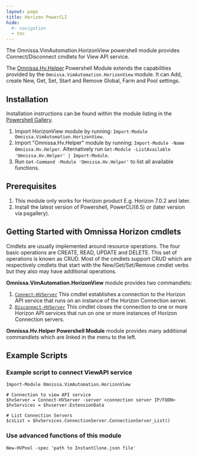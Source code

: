 ```yaml
---
layout: page
title: Horizon PowerCLI
hide:
  #- navigation
  - toc
---
```


The Omnissa.VimAutomation.HorizonView powershell module provides Connect/Disconnect cmdlets for View API service.

The [Omnissa.Hv.Helper](https://github.com/euc-oss/HorizonView-Example-Scripts/tree/master) Powershell Module extends the capabilities provided by the `Omnissa.VimAutomation.HorizonView` module. It can Add, create New, Get, Set, Start and Remove Global, Farm and Pool settings.

## Installation

Installation instructions can be found within the module listing in the [Powershell Gallery](https://www.powershellgallery.com/).

1. Import HorizonView module by running: `Import-Module Omnissa.VimAutomation.HorizonView.`
2. Import "Omnissa.Hv.Helper" module by running: `Import-Module -Name Omnissa.Hv.Helper`. Alternatively run `Get-Module -ListAvailable 'Omnissa.Hv.Helper' | Import-Module`.
3. Run `Get-Command -Module 'Omnissa.Hv.Helper'` to list all available functions.

## Prerequisites

1. This module only works for Horizon product E.g. Horizon 7.0.2 and later.
2. Install the latest version of Powershell, PowerCLI(6.5) or (later version via psgallery).

## Getting Started with Omnissa Horizon cmdlets

Cmdlets are usually implemented around resource operations. The four basic operations are CREATE, READ, UPDATE and DELETE. This set of operations is known as CRUD. Most of the cmdlets support CRUD which are respectively cmdlets that start with the New/Get/Set/Remove cmdlet verbs but they also may have additional operations.

**Omnissa.VimAutomation.HorizonView** module provides two commandlets:

1. [`Connect-HVServer`](connect-hvserver/index.md) This cmdlet establishes a connection to the Horizon API service that runs on an instance of the Horizon Connection server.
2. [`Disconnect-HVServer`](disconnect-hvserver/index.md) This cmdlet closes the connection to one or more Horizon API services that run on one or more instances of Horizon Connection servers.

**Omnissa.Hv.Helper Powershell Module** module provides many additional commandlets which are linked in the menu to the left.
<!-- 
* [Add-HVDesktop.md](VMware.Hv.Helper/Add-HVDesktop.md)
* [Add-HVRDSServer.md](VMware.Hv.Helper/Add-HVRDSServer.md)
* [Clear-HVEventDatabase.md](VMware.Hv.Helper/Clear-HVEventDatabase.md)
* [Connect-HVEvent.md](VMware.Hv.Helper/Connect-HVEvent.md)
* [Disconnect-HVEvent.md](VMware.Hv.Helper/Disconnect-HVEvent.md)
* [Get-HVApplication.md](VMware.Hv.Helper/Get-HVApplication.md)
* [Get-HVBaseImageVM.md](VMware.Hv.Helper/Get-HVBaseImageVM.md)
* [Get-HVEntitlement.md](VMware.Hv.Helper/Get-HVEntitlement.md)
* [Get-HVEvent.md](VMware.Hv.Helper/Get-HVEvent.md)
* [Get-HVEventDatabase.md](VMware.Hv.Helper/Get-HVEventDatabase.md)
* [Get-HVFarm.md](VMware.Hv.Helper/Get-HVFarm.md)
* [Get-HVFarmSummary.md](VMware.Hv.Helper/Get-HVFarmSummary.md)
* [Get-HVGlobalEntitlement.md](VMware.Hv.Helper/Get-HVGlobalEntitlement.md)
* [Get-HVGlobalSession.md](VMware.Hv.Helper/Get-HVGlobalSession.md)
* [Get-HVGlobalSettings.md](VMware.Hv.Helper/Get-HVGlobalSettings.md)
* [Get-HVHealth.md](VMware.Hv.Helper/Get-HVHealth.md)
* [Get-HVHomeSite.md](VMware.Hv.Helper/Get-HVHomeSite.md)
* [Get-HVInternalName.md](VMware.Hv.Helper/Get-HVInternalName.md)
* [Get-HVLocalSession.md](VMware.Hv.Helper/Get-HVLocalSession.md)
* [Get-HVMachine.md](VMware.Hv.Helper/Get-HVMachine.md)
* [Get-HVMachineSummary.md](VMware.Hv.Helper/Get-HVMachineSummary.md)
* [Get-HVPodFederation.md](VMware.Hv.Helper/Get-HVPodFederation.md)
* [Get-HVPool.md](VMware.Hv.Helper/Get-HVPool.md)
* [Get-HVPoolSpec.md](VMware.Hv.Helper/Get-HVPoolSpec.md)
* [Get-HVPoolSummary.md](VMware.Hv.Helper/Get-HVPoolSummary.md)
* [Get-HVPreInstalledApplication.md](VMware.Hv.Helper/Get-HVPreInstalledApplication.md)
* [Get-HVQueryFilter.md](VMware.Hv.Helper/Get-HVQueryFilter.md)
* [Get-HVQueryResult.md](VMware.Hv.Helper/Get-HVQueryResult.md)
* [Get-HVResourceStructure.md](VMware.Hv.Helper/Get-HVResourceStructure.md)
* [Get-HVSite.md](VMware.Hv.Helper/Get-HVSite.md)
* [Get-HVlicense.md](VMware.Hv.Helper/Get-HVlicense.md)
* [Get-HVvCenterServer.md](VMware.Hv.Helper/Get-HVvCenterServer.md)
* [Get-HVvCenterServerHealth.md](VMware.Hv.Helper/Get-HVvCenterServerHealth.md)
* [New-HVEntitlement.md](VMware.Hv.Helper/New-HVEntitlement.md)
* [New-HVFarm.md](VMware.Hv.Helper/New-HVFarm.md)
* [New-HVGlobalEntitlement.md](VMware.Hv.Helper/New-HVGlobalEntitlement.md)
* [New-HVHomeSite.md](VMware.Hv.Helper/New-HVHomeSite.md)
* [New-HVManualApplication.md](VMware.Hv.Helper/New-HVManualApplication.md)
* [New-HVPodFederation.md](VMware.Hv.Helper/New-HVPodFederation.md)
* [New-HVPool.md](VMware.Hv.Helper/New-HVPool.md)
* [New-HVPreInstalledApplication.md](VMware.Hv.Helper/New-HVPreInstalledApplication.md)
* [New-HVSite.md](VMware.Hv.Helper/New-HVSite.md)
* [Register-HVPod.md](VMware.Hv.Helper/Register-HVPod.md)
* [Remove-HVApplication.md](VMware.Hv.Helper/Remove-HVApplication.md)
* [Remove-HVApplicationIcon.md](VMware.Hv.Helper/Remove-HVApplicationIcon.md)
* [Remove-HVEntitlement.md](VMware.Hv.Helper/Remove-HVEntitlement.md)
* [Remove-HVFarm.md](VMware.Hv.Helper/Remove-HVFarm.md)
* [Remove-HVGlobalEntitlement.md](VMware.Hv.Helper/Remove-HVGlobalEntitlement.md)
* [Remove-HVMachine.md](VMware.Hv.Helper/Remove-HVMachine.md)
* [Remove-HVPodFederation.md](VMware.Hv.Helper/Remove-HVPodFederation.md)
* [Remove-HVPool.md](VMware.Hv.Helper/Remove-HVPool.md)
* [Remove-HVSite.md](VMware.Hv.Helper/Remove-HVSite.md)
* [Reset-HVMachine.md](VMware.Hv.Helper/Reset-HVMachine.md)
* [Set-HVApplication.md](VMware.Hv.Helper/Set-HVApplication.md)
* [Set-HVApplicationIcon.md](VMware.Hv.Helper/Set-HVApplicationIcon.md)
* [Set-HVEventDatabase.md](VMware.Hv.Helper/Set-HVEventDatabase.md)
* [Set-HVFarm.md](VMware.Hv.Helper/Set-HVFarm.md)
* [Set-HVGlobalEntitlement.md](VMware.Hv.Helper/Set-HVGlobalEntitlement.md)
* [Set-HVGlobalSettings.md](VMware.Hv.Helper/Set-HVGlobalSettings.md)
* [Set-HVInstantCloneMaintenance.md](VMware.Hv.Helper/Set-HVInstantCloneMaintenance.md)
* [Set-HVMachine.md](VMware.Hv.Helper/Set-HVMachine.md)
* [Set-HVPodFederation.md](VMware.Hv.Helper/Set-HVPodFederation.md)
* [Set-HVPool.md](VMware.Hv.Helper/Set-HVPool.md)
* [Set-HVSite.md](VMware.Hv.Helper/Set-HVSite.md)
* [Set-HVlicense.md](VMware.Hv.Helper/Set-HVlicense.md)
* [Start-HVFarm.md](VMware.Hv.Helper/Start-HVFarm.md)
* [Start-HVPool.md](VMware.Hv.Helper/Start-HVPool.md)
* [Unregister-HVPod.md](VMware.Hv.Helper/Unregister-HVPod.md) -->

## Example Scripts

### Example script to connect ViewAPI service

```
Import-Module Omnissa.VimAutomation.HorizonView

# Connection to view API service
$hvServer = Connect-HVServer -server <connection server IP/FQDN>
$hvServices = $hvserver.ExtensionData

# List Connection Servers
$csList = $hvServices.ConnectionServer.ConnectionServer_List()
```

### Use advanced functions of this module

```
New-HVPool -spec 'path to InstantClone.json file'
```
